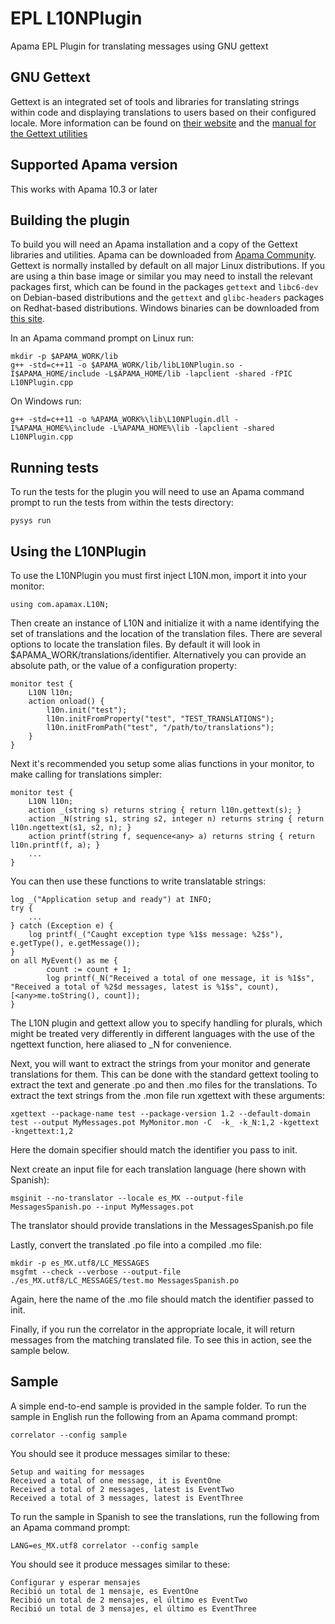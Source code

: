 # EPL L10NPlugin

Apama EPL Plugin for translating messages using GNU gettext

## GNU Gettext

Gettext is an integrated set of tools and libraries for translating strings within code and displaying translations to users based on their configured locale. More information can be found on [their website](https://www.gnu.org/software/gettext/) and the [manual for the Gettext utilities](https://www.gnu.org/software/gettext/manual/html_node/index.html)

## Supported Apama version

This works with Apama 10.3 or later

## Building the plugin

To build you will need an Apama installation and a copy of the Gettext libraries and utilities. Apama can be downloaded from [Apama Community](http://www.apamacommunity.com). Gettext is normally installed by default on all major Linux distributions. If you are using a thin base image or similar you may need to install the relevant packages first, which can be found in the packages `gettext` and `libc6-dev` on Debian-based distributions and the `gettext` and `glibc-headers` packages on Redhat-based distributions. Windows binaries can be downloaded from [this site](https://mlocati.github.io/articles/gettext-iconv-windows.html).

In an Apama command prompt on Linux run:

	mkdir -p $APAMA_WORK/lib
	g++ -std=c++11 -o $APAMA_WORK/lib/libL10NPlugin.so -I$APAMA_HOME/include -L$APAMA_HOME/lib -lapclient -shared -fPIC L10NPlugin.cpp


On Windows run:

	g++ -std=c++11 -o %APAMA_WORK%\lib\L10NPlugin.dll -I%APAMA_HOME%\include -L%APAMA_HOME%\lib -lapclient -shared L10NPlugin.cpp

## Running tests

To run the tests for the plugin you will need to use an Apama command prompt to run the tests from within the tests directory:

	pysys run

## Using the L10NPlugin

To use the L10NPlugin you must first inject L10N.mon, import it into your monitor:

	using com.apamax.L10N;

Then create an instance of L10N and initialize it with a name identifying the set of translations and the location of the translation files. There are several options to locate the translation files. By default it will look in $APAMA\_WORK/translations/identifier. Alternatively you can provide an absolute path, or the value of a configuration property:

	monitor test {
		L10N l10n;
		action onload() {
			l10n.init("test");
			l10n.initFromProperty("test", "TEST_TRANSLATIONS");
			l10n.initFromPath("test", "/path/to/translations");
		}
	}

Next it's recommended you setup some alias functions in your monitor, to make calling for translations simpler:

	monitor test {
		L10N l10n;
		action _(string s) returns string { return l10n.gettext(s); }
		action _N(string s1, string s2, integer n) returns string { return l10n.ngettext(s1, s2, n); }
		action printf(string f, sequence<any> a) returns string { return l10n.printf(f, a); }
		...
	}

You can then use these functions to write translatable strings:

	log _("Application setup and ready") at INFO;
	try {
		...
	} catch (Exception e) {
		log printf(_("Caught exception type %1$s message: %2$s"), e.getType(), e.getMessage());
	}
	on all MyEvent() as me {
			count := count + 1;
			log printf(_N("Received a total of one message, it is %1$s", "Received a total of %2$d messages, latest is %1$s", count), [<any>me.toString(), count]);
	}

The L10N plugin and gettext allow you to specify handling for plurals, which might be treated very differently in different languages with the use of the ngettext function, here aliased to \_N for convenience.

Next, you will want to extract the strings from your monitor and generate translations for them. This can be done with the standard gettext tooling to extract the text and generate .po and then .mo files for the translations. To extract the text strings from the .mon file run xgettext with these arguments:

	xgettext --package-name test --package-version 1.2 --default-domain test --output MyMessages.pot MyMonitor.mon -C  -k_ -k_N:1,2 -kgettext -kngettext:1,2 

Here the domain specifier should match the identifier you pass to init.

Next create an input file for each translation language (here shown with Spanish):

	msginit --no-translator --locale es_MX --output-file MessagesSpanish.po --input MyMessages.pot

The translator should provide translations in the MessagesSpanish.po file

Lastly, convert the translated .po file into a compiled .mo file:

	mkdir -p es_MX.utf8/LC_MESSAGES
	msgfmt --check --verbose --output-file ./es_MX.utf8/LC_MESSAGES/test.mo MessagesSpanish.po

Again, here the name of the .mo file should match the identifier passed to init.

Finally, if you run the correlator in the appropriate locale, it will return messages from the matching translated file. To see this in action, see the sample below.

## Sample

A simple end-to-end sample is provided in the sample folder. To run the sample in English run the following from an Apama command prompt:

	correlator --config sample

You should see it produce messages similar to these:

	Setup and waiting for messages
	Received a total of one message, it is EventOne
	Received a total of 2 messages, latest is EventTwo
	Received a total of 3 messages, latest is EventThree

To run the sample in Spanish to see the translations, run the following from an Apama command prompt:

	LANG=es_MX.utf8 correlator --config sample

You should see it produce messages similar to these:

	Configurar y esperar mensajes
	Recibió un total de 1 mensaje, es EventOne
	Recibió un total de 2 mensajes, el último es EventTwo
	Recibió un total de 3 mensajes, el último es EventThree

